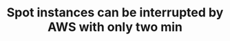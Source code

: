 ---
layout: answer
title: "Spot instances can be interrupted by AWS with only two min"
blurb: "While the fact that AWS can interrupt a Spot Instance with only two minutes worth of notice, the fact is, less than 10% of Spot Instances get stopped by A"
quid: 88
---